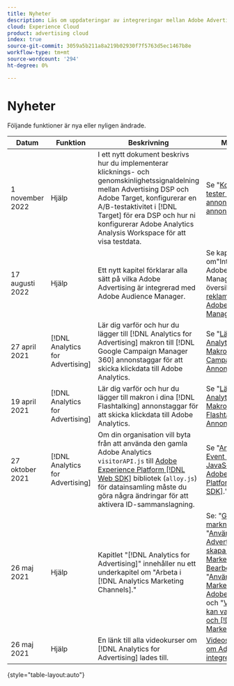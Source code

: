 ```yaml
---
title: Nyheter
description: Läs om uppdateringar av integreringar mellan Adobe Advertising och andra produkter och tjänster i Adobe Experience Cloud.
cloud: Experience Cloud
product: advertising cloud
index: true
source-git-commit: 3059a5b211a8a219b02930f7f5763d5ec1467b8e
workflow-type: tm+mt
source-wordcount: '294'
ht-degree: 0%

---
```


# Nyheter

Följande funktioner är nya eller nyligen ändrade.

| Datum | Funktion | Beskrivning | Mer information |
| ---- | ------- | ----------- | -------------------- |
| 1 november 2022 | Hjälp | I ett nytt dokument beskrivs hur du implementerar klicknings- och genomskinlighetssignaldelning mellan Advertising DSP och Adobe Target, konfigurerar en A/B-testaktivitet i [!DNL Target] för era DSP och hur ni konfigurerar Adobe Analytics Analysis Workspace för att visa testdata. | Se &quot;[Konfigurera A/B-tester i Adobe Target för annonsering DSP annonser](/help/integrations/target/overview-ab-tests.md).&quot; |
| 17 augusti 2022 | Hjälp | Ett nytt kapitel förklarar alla sätt på vilka Adobe Advertising är integrerad med Adobe Audience Manager. | Se kapitlet om&quot;Integrering med Adobe Audience Manager&quot; med en översikt över &quot;[Adobe reklamintegrering med Adobe Audience Manager](/help/integrations/audience-manager/overview.md).&quot; |
| 27 april 2021 | [!DNL Analytics for Advertising] | Lär dig varför och hur du lägger till [!DNL Analytics for Advertising] makron till [!DNL Google Campaign Manager 360] annonstaggar för att skicka klickdata till Adobe Analytics. | Se &quot;[Lägg till [!DNL Analytics for Advertising] Makron till [!DNL Google Campaign Manager 360] Annonstaggar](/help/integrations/analytics/macros-google-campaign-manager.md).&quot; |
| 19 april 2021 | [!DNL Analytics for Advertising] | Lär dig varför och hur du lägger till makron i dina [!DNL Flashtalking] annonstaggar för att skicka klickdata till Adobe Analytics. | Se &quot;[Lägg till [!DNL Analytics for Advertising] Makron till [!DNL Flashtalking] Annonstaggar](/help/integrations/analytics/macros-flashtalking.md).&quot; |
| 27 oktober 2021 | [!DNL Analytics for Advertising] | Om din organisation vill byta från att använda den gamla Adobe Analytics `visitorAPI.js` till [Adobe Experience Platform [!DNL Web SDK]](https://experienceleague.adobe.com/docs/experience-platform/edge/home.html) bibliotek (`alloy.js`) för datainsamling måste du göra några ändringar för att aktivera ID-sammanslagning. | Se &quot;[Använda [!DNL Last Event Service] JavaScript-bibliotek med Adobe Experience Platform [!DNL Web SDK]](/help/integrations/analytics/web-sdk.md).&quot; |
| 26 maj 2021 | Hjälp | Kapitlet &quot;[!DNL Analytics for Advertising]&quot; innehåller nu ett underkapitel om &quot;Arbeta i [!DNL Analytics Marketing Channels].&quot; | Se: &quot;[Grunderna i marknadsföringskanaler](/help/integrations/analytics/marketing-channels/mc-overview.md),&quot; &quot;[Använda Adobe Advertising ID:n för att skapa [!DNL Analytics Marketing Channels] Bearbetar regler](/help/integrations/analytics/marketing-channels/mc-ids.md),&quot; &quot;[Använda [!DNL Analytics Marketing Channels] med Adobe Advertising Data](/help/integrations/analytics/marketing-channels/mc-ac-data.md),&quot; och &quot;[Varför kanaldata kan variera mellan Adobe och [!DNL Analytics Marketing Channels]](/help/integrations/analytics/marketing-channels/mc-data-variances.md).&quot; |
| 26 maj 2021 | Hjälp | En länk till alla videokurser om [!DNL Analytics for Advertising] lades till. | [Videosjälvstudiekurser om Adobe Advertising-integreringar](https://experienceleague.adobe.com/docs/advertising-cloud-learn/tutorials/overview.html) |

{style=&quot;table-layout:auto&quot;}

<!-- At some point, just make this an overview page instead?

Adobe Advertising is integrated with the following Adobe Experience Cloud products:

* [Adobe Analytics](/help/integrations/analytics/overview.md)

* Adobe Audience Manager

* Adobe Campaign (Adobe Advertising Search only)

 -->
